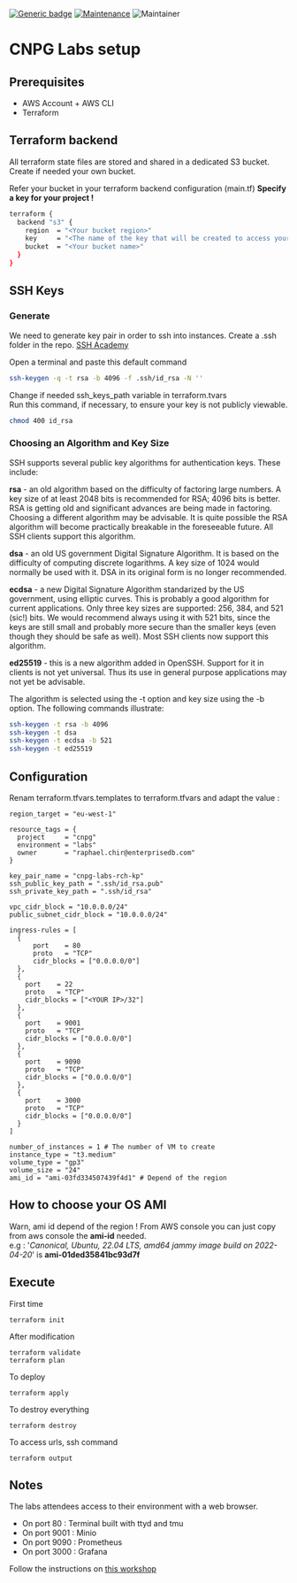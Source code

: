 [![Generic badge](https://img.shields.io/badge/Version-1.0-<COLOR>.svg)](https://shields.io/)
[![Maintenance](https://img.shields.io/badge/Maintained%3F-yes-green.svg)](https://GitHub.com/Naereen/StrapDown.js/graphs/commit-activity)
![Maintainer](https://img.shields.io/badge/maintainer-raphael.chir@gmail.com-blue)
# CNPG Labs setup

## Prerequisites
- AWS Account + AWS CLI
- Terraform 
                
## Terraform backend

All terraform state files are stored and shared in a dedicated S3 bucket. Create if needed your own bucket.

Refer your bucket in your terraform backend configuration (main.tf)
**Specify a key for your project !**

```bash
terraform {
  backend "s3" {
    region  = "<Your bucket region>"
    key     = "<The name of the key that will be created to access your tf state>"
    bucket  = "<Your bucket name>"
  }
}
```

## SSH Keys

### Generate

We need to generate key pair in order to ssh into instances. Create a .ssh folder in the repo.
[SSH Academy](https://www.ssh.com/academy/ssh/keygen#creating-an-ssh-key-pair-for-user-authentication)

Open a terminal and paste this default command

```bash
ssh-keygen -q -t rsa -b 4096 -f .ssh/id_rsa -N ''
```

Change if needed ssh_keys_path variable in terraform.tvars  
Run this command, if necessary, to ensure your key is not publicly viewable.

```bash
chmod 400 id_rsa
```

### Choosing an Algorithm and Key Size

SSH supports several public key algorithms for authentication keys. These include:

**rsa** - an old algorithm based on the difficulty of factoring large numbers. A key size of at least 2048 bits is recommended for RSA; 4096 bits is better. RSA is getting old and significant advances are being made in factoring. Choosing a different algorithm may be advisable. It is quite possible the RSA algorithm will become practically breakable in the foreseeable future. All SSH clients support this algorithm.

**dsa** - an old US government Digital Signature Algorithm. It is based on the difficulty of computing discrete logarithms. A key size of 1024 would normally be used with it. DSA in its original form is no longer recommended.

**ecdsa** - a new Digital Signature Algorithm standarized by the US government, using elliptic curves. This is probably a good algorithm for current applications. Only three key sizes are supported: 256, 384, and 521 (sic!) bits. We would recommend always using it with 521 bits, since the keys are still small and probably more secure than the smaller keys (even though they should be safe as well). Most SSH clients now support this algorithm.

**ed25519** - this is a new algorithm added in OpenSSH. Support for it in clients is not yet universal. Thus its use in general purpose applications may not yet be advisable.

The algorithm is selected using the -t option and key size using the -b option. The following commands illustrate:

```bash
ssh-keygen -t rsa -b 4096
ssh-keygen -t dsa
ssh-keygen -t ecdsa -b 521
ssh-keygen -t ed25519
```

## Configuration

Renam terraform.tfvars.templates to terraform.tfvars and adapt the value : 

```properties
region_target = "eu-west-1" 

resource_tags = {
  project     = "cnpg"
  environment = "labs"
  owner       = "raphael.chir@enterprisedb.com"
}

key_pair_name = "cnpg-labs-rch-kp"
ssh_public_key_path = ".ssh/id_rsa.pub"
ssh_private_key_path = ".ssh/id_rsa"

vpc_cidr_block = "10.0.0.0/24"  
public_subnet_cidr_block = "10.0.0.0/24"

ingress-rules = [
  {
      port    = 80
      proto   = "TCP"
      cidr_blocks = ["0.0.0.0/0"]
  },
  {
    port    = 22
    proto   = "TCP"
    cidr_blocks = ["<YOUR IP>/32"] 
  },
  {
    port    = 9001
    proto   = "TCP"
    cidr_blocks = ["0.0.0.0/0"]
  },
  {
    port    = 9090
    proto   = "TCP"
    cidr_blocks = ["0.0.0.0/0"]
  },
  {
    port    = 3000
    proto   = "TCP"
    cidr_blocks = ["0.0.0.0/0"]
  }
]

number_of_instances = 1 # The number of VM to create
instance_type = "t3.medium"
volume_type = "gp3"
volume_size = "24"
ami_id = "ami-03fd334507439f4d1" # Depend of the region
```

## How to choose your OS AMI

Warn, ami id depend of the region ! From AWS console you can just copy from aws console the **ami-id** needed.  
e.g : '_Canonical, Ubuntu, 22.04 LTS, amd64 jammy image build on 2022-04-20_' is **ami-01ded35841bc93d7f**  

## Execute

First time
```
terraform init
```
After modification
```
terraform validate
terraform plan
```
To deploy
```
terraform apply
```
To destroy everything
```
terraform destroy
```
To access urls, ssh command
```
terraform output
```

## Notes

The labs attendees access to their environment with a web browser.
- On port 80 : Terminal built with ttyd and tmu
- On port 9001 : Minio
- On port 9090 : Prometheus
- On port 3000 : Grafana

Follow the instructions on [this workshop](https://github.com/raphael-chir/cnpg-ha)



